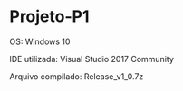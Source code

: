 # Projeto-P1

OS: Windows 10


IDE utilizada: Visual Studio 2017 Community


Arquivo compilado: Release_v1_0.7z
